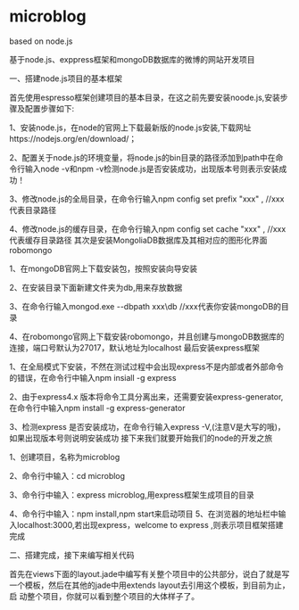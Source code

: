 # microblog
based on node.js 


基于node.js、exppress框架和mongoDB数据库的微博的网站开发项目

一、搭建node.js项目的基本框架

首先使用espresso框架创建项目的基本目录，在这之前先要安装noode.js,安装步骤及配置步骤如下:

1、安装node.js，在node的官网上下载最新版的node.js安装,下载网址https://nodejs.org/en/download/；

2、配置关于node.js的环境变量，将node.js的bin目录的路径添加到path中在命令行输入node -v和npm -v检测node.js是否安装成功，出现版本号则表示安装成功！

3、修改node.js的全局目录，在命令行输入npm config set prefix "xxx" , //xxx 代表目录路径

4、修改node.js的缓存目录，在命令行输入npm config set cache "xxx" , //xxx代表缓存目录路径 其次是安装MongoliaDB数据库及其相对应的图形化界面robomongo

1、在mongoDB官网上下载安装包，按照安装向导安装

2、在安装目录下面新建文件夹为db,用来存放数据

3、在命令行输入mongod.exe --dbpath xxx\db //xxx代表你安装mongoDB的目录

4、在robomongo官网上下载安装robomongo，并且创建与mongoDB数据库的连接，端口号默认为27017，默认地址为localhost 最后安装express框架

1、在全局模式下安装，不然在测试过程中会出现express不是内部或者外部命令的错误，在命令行中输入npm insiall -g express

2、由于express4.x 版本将命令工具分离出来，还需要安装express-generator,在命令行中输入npm install -g express-generator

3、检测express 是否安装成功，在命令行输入express -V,(注意V是大写的哦)，如果出现版本号则说明安装成功 接下来我们就要开始我们的node的开发之旅

1、创建项目，名称为microblog

2、命令行中输入：cd microblog

3、命令行中输入：express microblog,用express框架生成项目的目录

4、命令行中输入：npm install,npm start来启动项目 5、在浏览器的地址栏中输入localhost:3000,若出现express，welcome to express ,则表示项目框架搭建完成

二、搭建完成，接下来编写相关代码

首先在views下面的layout.jade中编写有关整个项目中的公共部分，说白了就是写一个模板，然后在其他的jade中用extends layout去引用这个模板，到目前为止，启 动整个项目，你就可以看到整个项目的大体样子了。
